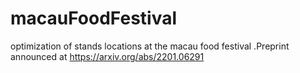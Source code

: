 # macauFoodFestival
 optimization of stands locations at the macau food festival .Preprint announced at https://arxiv.org/abs/2201.06291
